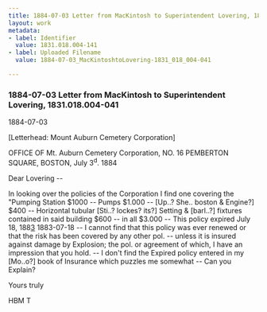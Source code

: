 ```yaml
---
title: 1884-07-03 Letter from MacKintosh to Superintendent Lovering, 1831.018.004-041
layout: work
metadata:
- label: Identifier
  value: 1831.018.004-141
- label: Uploaded Filename
  value: 1884-07-03_MacKintoshtoLovering-1831_018_004-041

---
```

<div class="pages">
<div id="page-25083626">
<h3><a name="page-25083626">1884-07-03 Letter from MacKintosh to Superintendent Lovering, 1831.018.004-041</a></h3>
<div class="page-content">
<p><date when=''>1884-07-03</date></p>
<p>[Letterhead: Mount Auburn Cemetery Corporation]</p>
<p>OFFICE OF<span class='line-break'> </span>Mt. Auburn Cemetery Corporation,<span class='line-break'> </span>NO. 16 PEMBERTON SQUARE,<span class='line-break'> </span>BOSTON, July 3<sup>d</sup>. 1884</p>
<p>Dear Lovering --</p>
<p>In looking over<span class='line-break'> </span>the policies of the Corporation I<span class='line-break'> </span>find one covering the "Pumping Station<span class='line-break'> </span>$1000 -- Pumps $1.000 -- [Up..?<span class='line-break'> </span>She.. boston &amp; Engine?] $400 -- Horizontal<span class='line-break'> </span>tubular [Sti..? lockes? its?] Setting &amp; [barl..?]<span class='line-break'> </span>fixtures contained in said building $600 --<span class='line-break'> </span>in all $3.000 -- This policy expired<span class='line-break'> </span>July 18, 188<u>3</u> <date when=''>1883-07-18</date> -- I cannot find that<span class='line-break'> </span>this policy was ever renewed or <span class='line-break'> </span>that the risk has been covered by<span class='line-break'> </span>any other pol. -- unless it is insured<span class='line-break'> </span>against damage by Explosion; the pol.<span class='line-break'> </span>or agreement of which, I have an impression<span class='line-break'> </span>that you hold. -- I don't find the Expired<span class='line-break'> </span>policy entered in my [Mo..o?] book of Insurance <span class='line-break'> </span>which puzzles me somewhat -- Can you Explain?</p>
<p>Yours truly</p>
<p>HBM<span class='line-break'> </span>T</p>
</div>
</div>
<br />
</div>
